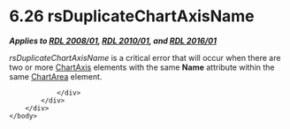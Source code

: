 <html dir="LTR" xmlns:mshelp="http://msdn.microsoft.com/mshelp" xmlns:ddue="http://ddue.schemas.microsoft.com/authoring/2003/5" xmlns:xlink="http://www.w3.org/1999/xlink" xmlns:tool="http://www.microsoft.com/tooltip">
    <head>
        <meta http-equiv="Content-Type" content="text/html; CHARSET=utf-8"></meta>
        <meta name="save" content="history"></meta>
        <title>6.26 rsDuplicateChartAxisName</title>
        <xml>
            <mshelp:toctitle title="6.26 rsDuplicateChartAxisName"></mshelp:toctitle>
            <mshelp:rltitle title="[MS-RDL]: rsDuplicateChartAxisName"></mshelp:rltitle>
            <mshelp:keyword index="A" term="f7fc355c-e5e0-4c76-922c-500294a49913"></mshelp:keyword>
            <mshelp:attr name="DCSext.ContentType" value="open specification"></mshelp:attr>
            <mshelp:attr name="AssetID" value="f7fc355c-e5e0-4c76-922c-500294a49913"></mshelp:attr>
            <mshelp:attr name="TopicType" value="kbRef"></mshelp:attr>
            <mshelp:attr name="DCSext.Title" value="[MS-RDL]: rsDuplicateChartAxisName" />
        </xml>
    </head>
    <body>
        <div id="header">
            <h1 class="heading">6.26 rsDuplicateChartAxisName</h1>
        </div>
        <div id="mainSection">
            <div id="mainBody">
                <div id="allHistory" class="saveHistory"></div>
                <div id="sectionSection0" class="section" name="collapseableSection">
                    

<p><b><i>Applies to </i></b><a href="1e855f94-4617-47e4-b89e-0856c6cb420f.html"><b><i>RDL 2008/01</i></b></a><b><i>,
</i></b><a href="3428e690-a348-4ec7-8a6a-8efb42d2cdee.html"><b><i>RDL 2010/01</i></b></a><b><i>,
and </i></b><a href="52ce3983-2bfc-4e72-9359-42aaf5fe4509.html"><b><i>RDL 2016/01</i></b></a></p>

<p><i>rsDuplicateChartAxisName</i> is a critical error that
will occur when there are two or more <a href="0c19f1cb-ef68-4c28-a2d0-8601b7fd0f32.html">ChartAxis</a> elements with
the same <b>Name</b> attribute within the same <a href="74e08a7c-5405-4ea4-b903-a79ef4d215f7.html">ChartArea</a> element.</p>


                </div>
            </div>
        </div>
    </body>
</html>